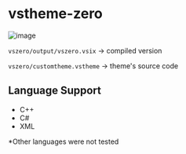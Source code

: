 # vstheme-zero 
![image](https://i.imgur.com/9pLrdxt.png)

`vszero/output/vszero.vsix` -> compiled version

`vszero/customtheme.vstheme` -> theme's source code

## Language Support
- C++
- C#
- XML

*Other languages were not tested
